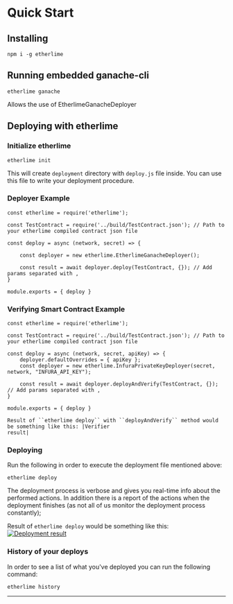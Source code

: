 # Quick Start

## Installing

    npm i -g etherlime

## Running embedded ganache-cli

    etherlime ganache

<span class="title-ref">Allows the use of
EtherlimeGanacheDeployer</span>

## Deploying with etherlime

### Initialize etherlime

    etherlime init

This will create `deployment` directory with `deploy.js` file inside.
You can use this file to write your deployment procedure.

### Deployer Example

    const etherlime = require('etherlime');
    
    const TestContract = require('../build/TestContract.json'); // Path to your etherlime compiled contract json file
    
    const deploy = async (network, secret) => {
    
        const deployer = new etherlime.EtherlimeGanacheDeployer();
    
        const result = await deployer.deploy(TestContract, {}); // Add params separated with ,
    }
    
    module.exports = { deploy }

### Verifying Smart Contract Example

    const etherlime = require('etherlime');
    
    const TestContract = require('../build/TestContract.json'); // Path to your etherlime compiled contract json file
    
    const deploy = async (network, secret, apiKey) => {
        deployer.defaultOverrides = { apiKey };
        const deployer = new etherlime.InfuraPrivateKeyDeployer(secret, network, "INFURA_API_KEY");
    
        const result = await deployer.deployAndVerify(TestContract, {}); // Add params separated with ,
    }
    
    module.exports = { deploy }
    
    Result of ``etherlime deploy`` with ``deployAndVerify`` method would be something like this: |Verifier 
    result|

### Deploying

Run the following in order to execute the deployment file mentioned
above:

    etherlime deploy

The deployment process is verbose and gives you real-time info about the
performed actions. In addition there is a report of the actions when the
deployment finishes (as not all of us monitor the deployment process
constantly);

Result of `etherlime deploy` would be something like this: [![Deployment
result](./_docs_static/DeploymentResult.png)](https://imgur.com/a/NyLX9mH)

### History of your deploys

In order to see a list of what you've deployed you can run the following
command:

    etherlime history

-----